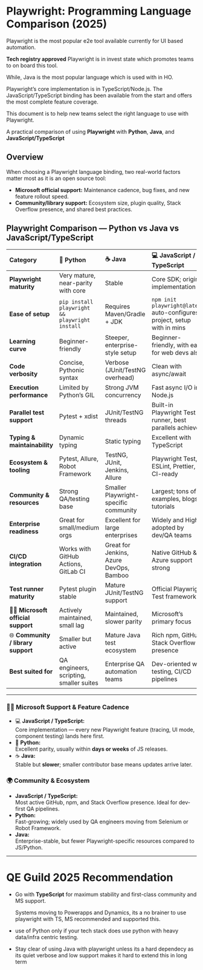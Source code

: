 # Playwright: Programming Language Comparison (2025)

Playwright is the most popular e2e tool available currently for UI based automation.

**Tech registry approved** Playwright is in invest state which promotes teams to on board this tool. 

While, Java is the most popular language which is used with in HO. 

Playwright’s core implementation is in TypeScript/Node.js. The JavaScript/TypeScript binding has been available from the start and offers the most complete feature coverage.

This document is to help new teams select the right language to use with Playwright. 

A practical comparison of using **Playwright** with **Python**, **Java**, and **JavaScript/TypeScript**

## Overview

When choosing a Playwright language binding, two real-world factors matter most as it is an open source tool:

- **Microsoft official support:** Maintenance cadence, bug fixes, and new feature rollout speed.  
- **Community/library support:** Ecosystem size, plugin quality, Stack Overflow presence, and shared best practices.


## Playwright Comparison — Python vs Java vs JavaScript/TypeScript

| **Category** | 🐍 **Python** | ☕ **Java** | 💻 **JavaScript / TypeScript** |
|:--------------|:--------------|:-------------|:-------------------------------|
| **Playwright maturity** |   Very mature, near-parity with core |   Stable |   Core SDK; original implementation |
| **Ease of setup** |   `pip install playwright && playwright install` |   Requires Maven/Gradle + JDK |   `npm init playwright@latest` auto-configures project, setup with in mins  |
| **Learning curve** |   Beginner-friendly |   Steeper, enterprise-style setup |   Beginner-friendly, with easy for web devs also |
| **Code verbosity** |   Concise, Pythonic syntax |   Verbose (JUnit/TestNG overhead) |   Clean with async/await |
| **Execution performance** |   Limited by Python’s GIL |   Strong JVM concurrency |   Fast async I/O in Node.js |
| **Parallel test support** |   Pytest + xdist |   JUnit/TestNG threads |   Built-in Playwright Test runner, best parallels achieved |
| **Typing & maintainability** |   Dynamic typing |   Static typing |   Excellent with TypeScript |
| **Ecosystem & tooling** |   Pytest, Allure, Robot Framework |   TestNG, JUnit, Jenkins, Allure |   Playwright Test, ESLint, Prettier, CI-ready |
| **Community & resources** |   Strong QA/testing base |   Smaller Playwright-specific community |   Largest; tons of examples, blogs, tutorials |
| **Enterprise readiness** |   Great for small/medium orgs |   Excellent for large enterprises |   Widely and Highly adopted by dev/QA teams |
| **CI/CD integration** |   Works with GitHub Actions, GitLab CI |   Great for Jenkins, Azure DevOps, Bamboo |   Native GitHub & Azure support strong|
| **Test runner maturity** |   Pytest plugin stable |   Mature JUnit/TestNG support |   Official Playwright Test framework |
| 🧑‍💼 **Microsoft official support** |   Actively maintained, small lag |   Maintained, slower parity |   Microsoft’s primary focus |
| 🌐 **Community / library support** |   Smaller but active |   Mature Java test ecosystem |   Rich npm, GitHub, Stack Overflow presence |
| **Best suited for** | QA engineers, scripting, smaller suites | Enterprise QA automation teams | Dev-oriented web testing, CI/CD pipelines |


---

### 🧑‍💻 Microsoft Support & Feature Cadence
- 💻 **JavaScript / TypeScript:**  
  Core implementation — every new Playwright feature (tracing, UI mode, component testing) lands here first.  
- 🐍 **Python:**  
  Excellent parity, usually within **days or weeks** of JS releases.  
- ☕ **Java:**  
  Stable but **slower**; smaller contributor base means updates arrive later.

### 🌍 Community & Ecosystem
- **JavaScript / TypeScript:**  
  Most active GitHub, npm, and Stack Overflow presence. Ideal for dev-first QA pipelines.  
- **Python:**  
  Fast-growing; widely used by QA engineers moving from Selenium or Robot Framework.  
- **Java:**  
  Enterprise-stable, but fewer Playwright-specific resources compared to JS/Python.

---

# QE Guild 2025 Recommendation

* Go with **TypeScript** for maximum stability and first-class community and MS support. 

  Systems moving to Powerapps and Dynamics, its a no brainer to use playwright with TS, MS recommended and supported this.
* use of Python only if your tech stack does use python with heavy data/infra centric testing. 
* Stay clear of using Java with playwright unless its a hard dependecy as its quiet verbose and low support makes it hard to extend this in long term

